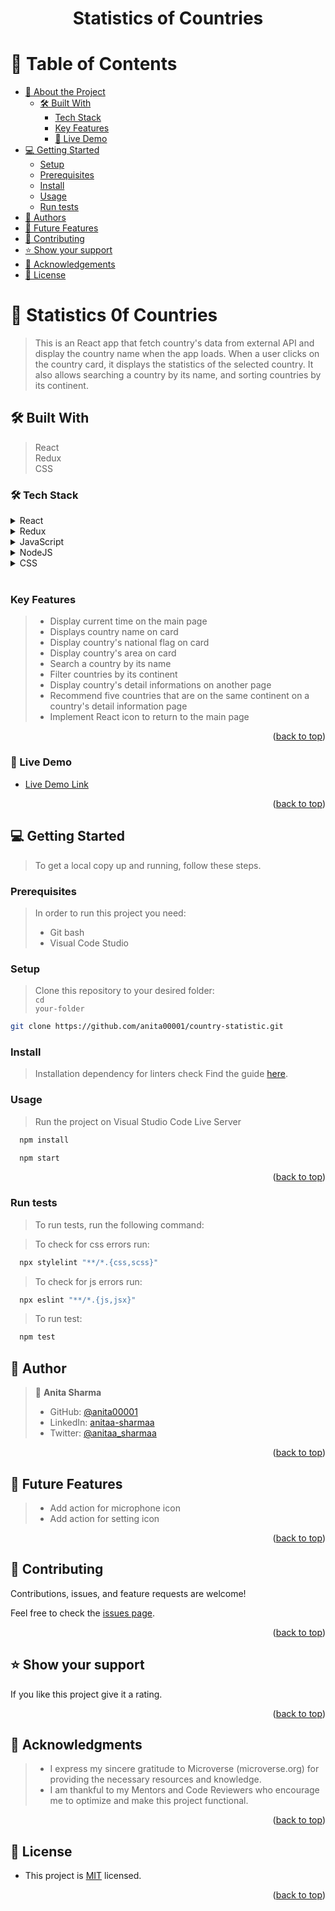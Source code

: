 <a name="readme-top"></a>

<div align="center">

  <h1><b>Statistics of Countries</b></h1>

</div>

<!-- TABLE OF CONTENTS -->

# 📗 Table of Contents

- [📖 About the Project](#about-project)
  - [🛠 Built With](#built-with)
    - [Tech Stack](#tech-stack)
    - [Key Features](#key-features)
    - [🚀 Live Demo ](#-live-demo-)
- [💻 Getting Started](#getting-started)
  - [Setup](#setup)
  - [Prerequisites](#prerequisites)
  - [Install](#install)
  - [Usage](#usage)
  - [Run tests](#run-tests)
- [👥 Authors](#authors)
- [🔭 Future Features](#future-features)
- [🤝 Contributing](#contributing)
- [⭐️ Show your support](#support)
- [🙏 Acknowledgements](#acknowledgements)
- [📝 License](#license)

<!-- PROJECT DESCRIPTION -->

# 📖 Statistics 0f Countries <a name="about-project"></a>

> This is an React app that fetch country's data from external API and display the country name when the app loads. When a user clicks on the country card, it displays the statistics of the selected country. It also allows searching a country by its name, and sorting countries by its continent.

## 🛠 Built With <a name="#built-with"></a>
> React <br>
> Redux <br>
> CSS

### 🛠 Tech Stack <a name="tech-stack"></a>

<details>
  <summary>React</summary>
  <ul>
    <li><a href="https://react.dev/learn">React Quick Start</a></li>
  </ul>
</details>

<details>
  <summary>Redux</summary>
  <ul>
    <li><a href="https://react-redux.js.org/tutorials/quick-start">Redux Quick Start</a></li>
  </ul>
</details>

<details>
  <summary>JavaScript</summary>
  <ul>
    <li><a href="https://www.javascripttutorial.net/javascript-dom/document-object-model-in-javascript/">DOM in JavaScript</a></li>
  </ul>
</details>

<details>
  <summary>NodeJS</summary>
  <ul>
    <li><a href="https://nodejs.org/en">Node.js</a></li>
  </ul>
</details>

<details>
  <summary>CSS</summary>
  <ul>
    <li><a href="https://html.com/css/#What_is_CSS">style.css</a></li>
  </ul>
</details>
<br>

<!-- Features -->

### Key Features <a name="#key-features"></a>
> - Display current time on the main page 
> - Displays country name on card
> - Display country's national flag on card
> - Display country's area on card
> - Search a country by its name
> - Filter countries by its continent
> - Display country's detail informations on another page
> - Recommend five countries that are on the same continent on a country's detail information page
> - Implement React icon to return to the main page 

<p align="right">(<a href="#readme-top">back to top</a>)</p>

<!-- LIVE DEMO -->
### 🚀 Live Demo <a name="#live-demo"></a>

- [Live Demo Link](https://country-statistic-u9yp.vercel.app/)

<p align="right">(<a href="#readme-top">back to top</a>)</p>

<!-- GETTING STARTED -->
## 💻 Getting Started <a name="getting-started"></a>

> To get a local copy up and running, follow these steps.

### Prerequisites

> In order to run this project you need:
> - Git bash
> - Visual Code Studio

### Setup
> Clone this repository to your desired folder:<br>
> <code>cd your-folder</code>
```sh
git clone https://github.com/anita00001/country-statistic.git
```

### Install

> Installation dependency for linters check
Find the guide [here](https://github.com/microverseinc/linters-config/tree/master/react-redux).

### Usage
> Run the project on Visual Studio Code Live Server
```sh
  npm install
```
```sh
  npm start
```

<p align="right">(<a href="#readme-top">back to top</a>)</p>

### Run tests

> To run tests, run the following command:

> To check for css errors run:
```sh
  npx stylelint "**/*.{css,scss}"
```
> To check for js errors run:
```sh
  npx eslint "**/*.{js,jsx}"
```
> To run test:
```sh
  npm test
```

## 👥 Author <a name="authors"></a>

> 👤 **Anita Sharma**
> - GitHub: [@anita00001](https://github.com/anita00001)
> - LinkedIn: [anitaa-sharmaa](https://www.linkedin.com/in/anitaa-sharmaa/)
> - Twitter: [@anitaa_sharmaa](https://twitter.com/anitaa_sharmaa)


<p align="right">(<a href="#readme-top">back to top</a>)</p>

<!-- FUTURE FEATURES -->

## 🔭 Future Features <a name="future-features"></a>
> - Add action for microphone icon
> - Add action for setting icon

<p align="right">(<a href="#readme-top">back to top</a>)</p>

<!-- CONTRIBUTING -->

## 🤝 Contributing <a name="contributing"></a>

Contributions, issues, and feature requests are welcome!

Feel free to check the [issues page](https://github.com/anita00001/country-statistic/issues).

<p align="right">(<a href="#readme-top">back to top</a>)</p>

<!-- SUPPORT -->

## ⭐️ Show your support <a name="support"></a>

If you like this project give it a rating.

<p align="right">(<a href="#readme-top">back to top</a>)</p>

<!-- ACKNOWLEDGEMENTS -->

## 🙏 Acknowledgments <a name="acknowledgements"></a>

> - I express my sincere gratitude to Microverse (microverse.org) for providing the necessary resources and knowledge.
> - I am thankful to my Mentors and Code Reviewers who encourage me to optimize and make this project functional.

<p align="right">(<a href="#readme-top">back to top</a>)</p>

<!-- LICENSE -->

## 📝 License <a name="license"></a>

- This project is [MIT](./MIT) licensed.

<p align="right">(<a href="#readme-top">back to top</a>)</p>
